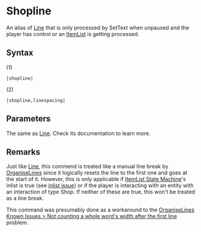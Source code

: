 # Shopline

An alias of [Line](Line.md) that is only processed by SetText when unpaused and the player has control or an [ItemList](../../../ItemList/ItemList.md) is getting processed.

## Syntax

(1)

````
|shopline|
````

(2)

````
|shopline,linespacing|
````

## Parameters

The same as [Line](Line.md). Check its documentation to learn more.

## Remarks

Just like [Line](Line.md), this commend is treated like a manual line break by [OrganiseLines](../../Related%20Systems/Automatic%20Line%20Breaks/OrganiseLines.md) since it logically resets the line to the first one and goes at the start of it. However, this is only applicable if [ItemList State Machine](../../../ItemList/ItemList%20State%20Machine.md)'s inlist is true (see [inlist issue](../../../ItemList/inlist%20issue.md)) or if the player is interacting with an entity with an interaction of type Shop. If neither of these are true, this won't be treated as a line break.

This command was presumably done as a workaround to the [OrganiseLines Known Issues > Not counting a whole word's width after the first line](../../Related%20Systems/Automatic%20Line%20Breaks/OrganiseLines%20Known%20Issues.md#not-counting-a-whole-word-s-width-after-the-first-line) problem.
